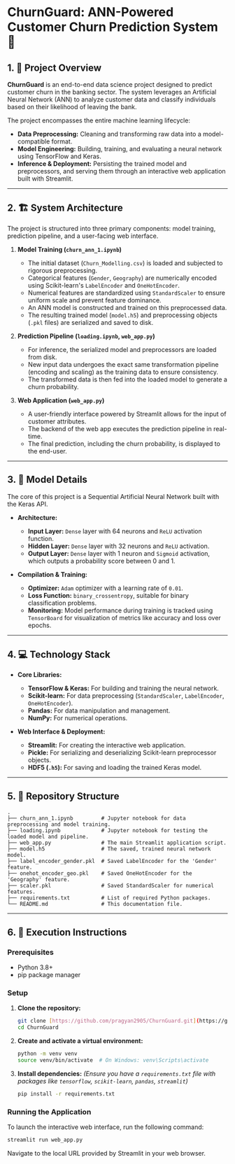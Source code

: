 # ChurnGuard: ANN-Powered Customer Churn Prediction System 🤖

## 1. 📝 Project Overview

**ChurnGuard** is an end-to-end data science project designed to predict customer churn in the banking sector. The system leverages an Artificial Neural Network (ANN) to analyze customer data and classify individuals based on their likelihood of leaving the bank.

The project encompasses the entire machine learning lifecycle:
-   **Data Preprocessing:** Cleaning and transforming raw data into a model-compatible format.
-   **Model Engineering:** Building, training, and evaluating a neural network using TensorFlow and Keras.
-   **Inference & Deployment:** Persisting the trained model and preprocessors, and serving them through an interactive web application built with Streamlit.

---

## 2. 🏗️ System Architecture

The project is structured into three primary components: model training, prediction pipeline, and a user-facing web interface.

1.  **Model Training (`churn_ann_1.ipynb`)**
    -   The initial dataset (`Churn_Modelling.csv`) is loaded and subjected to rigorous preprocessing.
    -   Categorical features (`Gender`, `Geography`) are numerically encoded using Scikit-learn's `LabelEncoder` and `OneHotEncoder`.
    -   Numerical features are standardized using `StandardScaler` to ensure uniform scale and prevent feature dominance.
    -   An ANN model is constructed and trained on this preprocessed data.
    -   The resulting trained model (`model.h5`) and preprocessing objects (`.pkl` files) are serialized and saved to disk.

2.  **Prediction Pipeline (`loading.ipynb`, `web_app.py`)**
    -   For inference, the serialized model and preprocessors are loaded from disk.
    -   New input data undergoes the exact same transformation pipeline (encoding and scaling) as the training data to ensure consistency.
    -   The transformed data is then fed into the loaded model to generate a churn probability.

3.  **Web Application (`web_app.py`)**
    -   A user-friendly interface powered by Streamlit allows for the input of customer attributes.
    -   The backend of the web app executes the prediction pipeline in real-time.
    -   The final prediction, including the churn probability, is displayed to the end-user.

---

## 3. 🧠 Model Details

The core of this project is a Sequential Artificial Neural Network built with the Keras API.

-   **Architecture:**
    -   **Input Layer:** `Dense` layer with 64 neurons and `ReLU` activation function.
    -   **Hidden Layer:** `Dense` layer with 32 neurons and `ReLU` activation.
    -   **Output Layer:** `Dense` layer with 1 neuron and `Sigmoid` activation, which outputs a probability score between 0 and 1.

-   **Compilation & Training:**
    -   **Optimizer:** `Adam` optimizer with a learning rate of `0.01`.
    -   **Loss Function:** `binary_crossentropy`, suitable for binary classification problems.
    -   **Monitoring:** Model performance during training is tracked using `TensorBoard` for visualization of metrics like accuracy and loss over epochs.

---

## 4. 💻 Technology Stack

-   **Core Libraries:**
    -   **TensorFlow & Keras:** For building and training the neural network.
    -   **Scikit-learn:** For data preprocessing (`StandardScaler`, `LabelEncoder`, `OneHotEncoder`).
    -   **Pandas:** For data manipulation and management.
    -   **NumPy:** For numerical operations.

-   **Web Interface & Deployment:**
    -   **Streamlit:** For creating the interactive web application.
    -   **Pickle:** For serializing and deserializing Scikit-learn preprocessor objects.
    -   **HDF5 (`.h5`):** For saving and loading the trained Keras model.

---

## 5. 📁 Repository Structure

```
.
├── churn_ann_1.ipynb         # Jupyter notebook for data preprocessing and model training.
├── loading.ipynb             # Jupyter notebook for testing the loaded model and pipeline.
├── web_app.py                # The main Streamlit application script.
├── model.h5                  # The saved, trained neural network model.
├── label_encoder_gender.pkl  # Saved LabelEncoder for the 'Gender' feature.
├── onehot_encoder_geo.pkl    # Saved OneHotEncoder for the 'Geography' feature.
├── scaler.pkl                # Saved StandardScaler for numerical features.
├── requirements.txt          # List of required Python packages.
└── README.md                 # This documentation file.
```

---

## 6. 🚀 Execution Instructions

### Prerequisites
-   Python 3.8+
-   pip package manager

### Setup
1.  **Clone the repository:**
    ```bash
    git clone [https://github.com/pragyan2905/ChurnGuard.git](https://github.com/pragyan2905/ChurnGuard.git)
    cd ChurnGuard
    ```

2.  **Create and activate a virtual environment:**
    ```bash
    python -m venv venv
    source venv/bin/activate  # On Windows: venv\Scripts\activate
    ```

3.  **Install dependencies:**
    *(Ensure you have a `requirements.txt` file with packages like `tensorflow`, `scikit-learn`, `pandas`, `streamlit`)*
    ```bash
    pip install -r requirements.txt
    ```

### Running the Application
To launch the interactive web interface, run the following command:
```bash
streamlit run web_app.py
```
Navigate to the local URL provided by Streamlit in your web browser.
